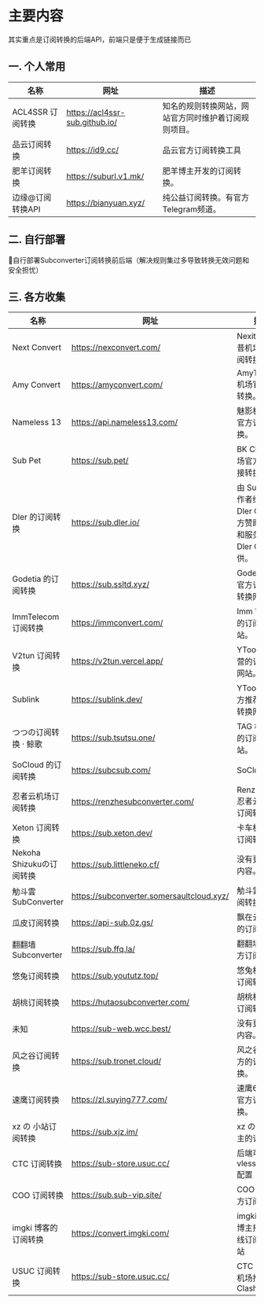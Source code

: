 # 主要内容
其实重点是订阅转换的后端API，前端只是便于生成链接而已
## 一. 个人常用
| 名称| 网址| 描述|
|----------|----------------------------------|------------------------|
|ACL4SSR 订阅转换|	https://acl4ssr-sub.github.io/ |知名的规则转换网站，网站官方同时维护着订阅规则项目。|  
|品云订阅转换	|https://id9.cc/	|品云官方订阅转换工具|  
|肥羊订阅转换	|https://suburl.v1.mk/	|肥羊博主开发的订阅转换。|   
|边缘@订阅转换API	|https://bianyuan.xyz/	|纯公益订阅转换。有官方Telegram频道。|  

## 二. 自行部署
🔁自行部署Subconverter订阅转换前后端（解决规则集过多导致转换无效问题和安全担忧）  

## 三. 各方收集
|名称	|网址	|描述|
|----------|---------------------|-------------------------------------|
|Next Convert	|https://nexconvert.com/	|Nexitally 奶昔机场官方订阅转换。|  
|Amy Convert	|https://amyconvert.com/	|AmyTelecom 机场官方订阅转换。|  
|Nameless 13	|https://api.nameless13.com/	|魅影极速机场官方订阅转换。|  
|Sub Pet	|https://sub.pet/	|BK Cloud 机场官方订阅链接转换网站。|  
|Dler 的订阅转换|https://sub.dler.io/	|由 Sub 项目作者维护，Dler Cloud 官方赞助，域名和服务器由 Dler Cloud 提供。|  
|Godetia 的订阅转换	|https://sub.ssltd.xyz/	|Godetia 机场官方订阅链接转换网站。|  
|ImmTelecom 订阅转换	|https://immconvert.com/	|Imm 官方运营的订阅转换网站。  |
|V2tun 订阅转换|	https://v2tun.vercel.app/	|YToo 官方运营的订阅转换网站。|  
|Sublink	|https://sublink.dev/	|YToo 机场官方推荐的订阅转换网站。||  
|つつの订阅转换 · 鲸歌	|https://sub.tsutsu.one/	|TAG 机场合作的订阅转换网站。|  
|SoCloud 的订阅转换	|https://subcsub.com/|SoCloud |机场官方在线订阅链接转换网站。|  
|忍者云机场订阅转换	|https://renzhesubconverter.com/ |RenzheCloud 忍者云官方的订阅转换。|  
|Xeton 订阅转换|	https://sub.xeton.dev/	|卡车极速官方订阅转换。|  
|Nekoha Shizukuの订阅转换|	https://sub.littleneko.cf/	|没有更多详细内容。 | 
|觔斗雲SubConverter	|https://subconverter.somersaultcloud.xyz/	|觔斗雲机场订阅转换。  |
|瓜皮订阅转换|	https://api-sub.0z.gs/	|飘在云端博客的订阅转换。|  
|翻翻墙 Subconverter|	https://sub.ffq.la/	|翻翻墙博客官方订阅转换。 | 
|悠兔订阅转换|	https://sub.yoututz.top/	|悠兔机场官方订阅转换。|  
|胡桃订阅转换	|https://hutaosubconverter.com/	|胡桃机场官方订阅转换。|  
|未知	|https://sub-web.wcc.best/	|没有更多详细内容。 | 
|风之谷订阅转换|	https://sub.tronet.cloud/	|风之谷机场官方的订阅转换。 | 
|速鹰订阅转换	|https://zl.suying777.com/	|速鹰666机场官方订阅转换。 | 
|xz の 小站订阅转换|	https://sub.xjz.im/	|xz の 小站博主的订阅转换 | 
|CTC 订阅转换	|https://sub-store.usuc.cc/	|后端可选支持 vless+reality 配置 | 
|COO 订阅转换	|https://sub.sub-vip.site/	|COO 机场官方订阅转换 | 
|imgki 博客的订阅转换|	https://convert.imgki.com/	|imgki 爱墨迹博主搭建的在线订阅转换网站  |
|USUC 订阅转换	|https://sub-store.usuc.cc/	|CTC 金龙鱼机场推荐支持 Clash verge  |

